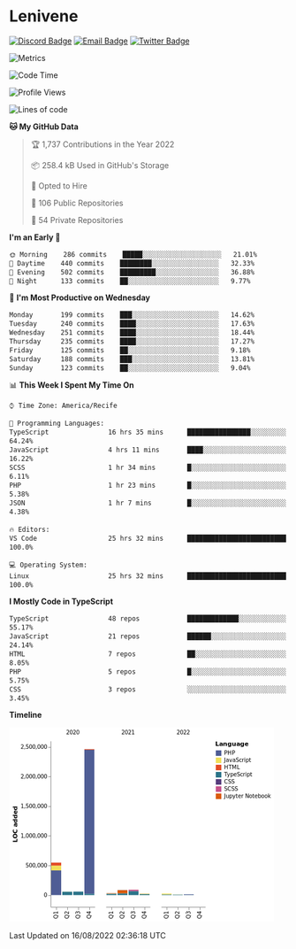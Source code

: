 # Lenivene

[![Discord Badge](https://img.shields.io/badge/-Lenivene%230715-black?style=flat-square&logo=Discord&logoColor=white)](http://discord.com/)
[![Email Badge](https://img.shields.io/badge/-lenivene@msn.com-black?style=flat-square&logo=Gmail&logoColor=white&link=mailto:lenivene@msn.com)](mailto:lenivene@msn.com)
[![Twitter Badge](https://img.shields.io/badge/-@enevinel-black?style=flat-square&logo=twitter&logoColor=white&link=https://twitter.com/enevinel)](https://twitter.com/enevinel)

<!-- https://github-readme-stats.vercel.app/api?username=lenivene&show_icons=true -->

<img src="https://metrics.lecoq.io/lenivene?template=classic&config.timezone=America%2FRecife" alt="Metrics" />

<!--START_SECTION:waka-->
![Code Time](http://img.shields.io/badge/Code%20Time-632%20hrs%2017%20mins-blue)

![Profile Views](http://img.shields.io/badge/Profile%20Views-0-blue)

![Lines of code](https://img.shields.io/badge/From%20Hello%20World%20I%27ve%20Written-3%20Million%20lines%20of%20code-blue)

**🐱 My GitHub Data** 

> 🏆 1,737 Contributions in the Year 2022
 > 
> 📦 258.4 kB Used in GitHub's Storage 
 > 
> 💼 Opted to Hire
 > 
> 📜 106 Public Repositories 
 > 
> 🔑 54 Private Repositories  
 > 
**I'm an Early 🐤** 

```text
🌞 Morning    286 commits    █████░░░░░░░░░░░░░░░░░░░░   21.01% 
🌆 Daytime    440 commits    ████████░░░░░░░░░░░░░░░░░   32.33% 
🌃 Evening    502 commits    █████████░░░░░░░░░░░░░░░░   36.88% 
🌙 Night      133 commits    ██░░░░░░░░░░░░░░░░░░░░░░░   9.77%

```
📅 **I'm Most Productive on Wednesday** 

```text
Monday       199 commits    ███░░░░░░░░░░░░░░░░░░░░░░   14.62% 
Tuesday      240 commits    ████░░░░░░░░░░░░░░░░░░░░░   17.63% 
Wednesday    251 commits    ████░░░░░░░░░░░░░░░░░░░░░   18.44% 
Thursday     235 commits    ████░░░░░░░░░░░░░░░░░░░░░   17.27% 
Friday       125 commits    ██░░░░░░░░░░░░░░░░░░░░░░░   9.18% 
Saturday     188 commits    ███░░░░░░░░░░░░░░░░░░░░░░   13.81% 
Sunday       123 commits    ██░░░░░░░░░░░░░░░░░░░░░░░   9.04%

```


📊 **This Week I Spent My Time On** 

```text
⌚︎ Time Zone: America/Recife

💬 Programming Languages: 
TypeScript               16 hrs 35 mins      ████████████████░░░░░░░░░   64.24% 
JavaScript               4 hrs 11 mins       ████░░░░░░░░░░░░░░░░░░░░░   16.22% 
SCSS                     1 hr 34 mins        █░░░░░░░░░░░░░░░░░░░░░░░░   6.11% 
PHP                      1 hr 23 mins        █░░░░░░░░░░░░░░░░░░░░░░░░   5.38% 
JSON                     1 hr 7 mins         █░░░░░░░░░░░░░░░░░░░░░░░░   4.38%

🔥 Editors: 
VS Code                  25 hrs 32 mins      █████████████████████████   100.0%

💻 Operating System: 
Linux                    25 hrs 32 mins      █████████████████████████   100.0%

```

**I Mostly Code in TypeScript** 

```text
TypeScript               48 repos            █████████████░░░░░░░░░░░░   55.17% 
JavaScript               21 repos            ██████░░░░░░░░░░░░░░░░░░░   24.14% 
HTML                     7 repos             ██░░░░░░░░░░░░░░░░░░░░░░░   8.05% 
PHP                      5 repos             █░░░░░░░░░░░░░░░░░░░░░░░░   5.75% 
CSS                      3 repos             ░░░░░░░░░░░░░░░░░░░░░░░░░   3.45%

```


**Timeline**

![Chart not found](https://raw.githubusercontent.com/lenivene/lenivene/master/charts/bar_graph.png) 


 Last Updated on 16/08/2022 02:36:18 UTC
<!--END_SECTION:waka-->
